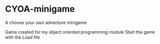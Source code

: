 # CYOA-minigame
A choose your own adventure minigame 

Game created for my object oriented programming module
Start the game with the Load file

